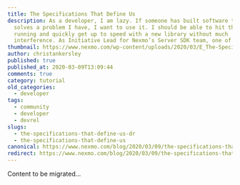 ```yaml
---
title: The Specifications That Define Us
description: As a developer, I am lazy. If someone has built software that
  solves a problem I have, I want to use it. I should be able to hit the ground
  running and quickly get up to speed with a new library without much
  interference. As Initiative Lead for Nexmo’s Server SDK team, one of my […]
thumbnail: https://www.nexmo.com/wp-content/uploads/2020/03/E_The-Specifications-That-Define-Us_1200x600.png
author: christankersley
published: true
published_at: 2020-03-09T13:09:44
comments: true
category: tutorial
old_categories:
  - developer
tags:
  - community
  - developer
  - devrel
slugs:
  - the-specifications-that-define-us-dr
  - the-specifications-that-define-us
canonical: https://www.nexmo.com/blog/2020/03/09/the-specifications-that-define-us-dr
redirect: https://www.nexmo.com/blog/2020/03/09/the-specifications-that-define-us-dr
---
```

Content to be migrated...